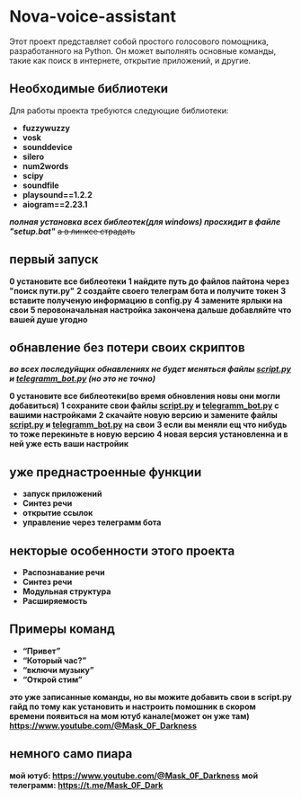 # Nova-voice-assistant

Этот проект представляет собой простого голосового помощника, разработанного на Python. Он может выполнять основные команды, такие как поиск в интернете, открытие приложений, и другие.

## Необходимые библиотеки

Для работы проекта требуются следующие библиотеки:

*   **fuzzywuzzy**
*   **vosk**
*   **sounddevice**
*   **silero**
*   **num2words**
*   **scipy**
*   **soundfile**
*   **playsound==1.2.2**
*   **aiogram==2.23.1**

***полная установка всех библеотек(для windows) просхидит в файле "setup.bat"***
~~а в линксе страдать~~



## первый запуск

**0     установите все библеотеки**
**1     найдите путь до файлов пайтона через "поиск пути.py"**
**2     создайте своего телеграм бота и получите токен**
**3     вставите полученую информацию в config.py**
**4     замените ярлыки на свои**
**5     перовоначальная настройка закончена дальше добавляйте что вашей душе угодно**

## обнавление без потери своих скриптов
 
***во всех последуйщих обнавлениях не будет меняться файлы <ins>script.py</ins> и <ins>telegramm_bot.py</ins> (но это не точно)***

**0     установите все библеотеки(во время обновления новы они могли добавиться)**
**1     сохраните свои файлы <ins>script.py</ins> и <ins>telegramm_bot.py</ins> с вашими настройками**
**2     скачайте новую версию и замените файлы <ins>script.py</ins> и <ins>telegramm_bot.py</ins>  на свои**
**3     если вы меняли ещ что нибудь то тоже перекиньте в новую версию**
**4     новая версия установленна и в ней уже есть ваши настройик**



## уже преднастроенные функции

*   **запуск приложений**
*   **Синтез речи**
*   **открытие ссылок**
*   **управление через телеграмм бота**

## некторые особенности этого проекта

*   **Распознавание речи**
*   **Синтез речи**
*   **Модульная структура**
*   **Расширяемость**



## Примеры команд

*   **“Привет”**
*   **“Который час?”**
*   **“включи музыку”**
*   **“Открой стим”**

**это уже записанные команды, но вы можите добавить свои в script.py**
**гайд по тому как установить и настроить помошник в скором времени появиться на мом ютуб канале(может он уже там)**
**https://www.youtube.com/@Mask_0F_Darkness**

## немного само пиара
**мой ютуб: https://www.youtube.com/@Mask_0F_Darkness**
**мой телеграмм: https://t.me/Mask_0F_Dark**

